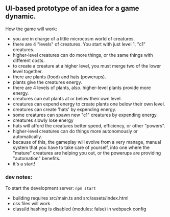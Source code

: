 ## UI-based prototype of an idea for a game dynamic.

How the game will work:
- you are in charge of a little microcosm world of creatures.
- there are 4 "levels" of creatures. You start with just level 1, "c1" creatures.
- higher-level creatures can do more things, or the same things with different costs.
- to create a creature at a higher level, you must merge two of the lower level together.
- there are plants (food) and hats (powerups).
- plants give the creatures energy.
- there are 4 levels of plants, also. higher-level plants provide more energy.
- creatures can eat plants at or below their own level.
- creatures can expend energy to create plants one below their own level.
- creatures can create 'hats' by expending energy.
- some creatures can spawn new "c1" creatures by expending energy.
- creatures slowly lose energy 
- hats will afford the creatures better speed, efficiency, or other "powers".
- higher-level creatures can do things more autonomously or automatically.
- because of this, the gameplay will evolve from a very manage, manual system that you have to take care of yourself, into one where the "mature" creatures are helping you out, or the powerups are providing "automation" benefits.
- it's a start!



### dev notes:
To start the development server: `npm start`

- building requires src/main.ts and src/assets/index.html
- css files will work
- class/id hashing is disabled (modules: false) in webpack config
